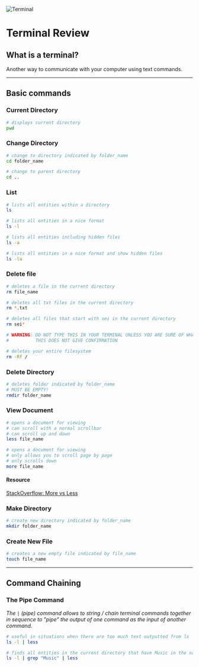 ![Terminal](https://depts.washington.edu/nwcenter/wp-content/uploads/2016/09/maxresdefault.jpg)

# Terminal Review

## What is a terminal?

Another way to communicate with your computer using text commands.

---

## Basic commands

### Current Directory
```bash
# displays current directory
pwd
```

### Change Directory

```bash
# change to directory indicated by folder_name
cd folder_name

# change to parent directory
cd ..
```

### List
```bash
# lists all entities within a directory
ls

# lists all entities in a nice format
ls -l

# lists all entities including hidden files
ls -a

# lists all entities in a nice format and show hidden files
ls -la
```

### Delete file
```bash
# deletes a file in the current directory
rm file_name

# deletes all txt files in the current directory
rm *.txt

# deletes all files that start with sei in the current directory
rm sei*

# WARNING: DO NOT TYPE THIS IN YOUR TERMINAL UNLESS YOU ARE SURE OF WHAT YOU ARE DOING
#          THIS DOES NOT GIVE CONFIRMATION

# deletes your entire filesystem
rm -Rf /
```

### Delete Directory

```bash
# deletes folder indicated by folder_name
# MUST BE EMPTY!
rmdir folder_name
```

### View Document
```bash
# opens a document for viewing
# can scroll with a normal scrollbar
# can scroll up and down
less file_name
```

```bash
# opens a document for viewing
# only allows you to scroll page by page
# only scrolls down
more file_name
```

#### Resource

[StackOverflow: More vs Less](https://superuser.com/a/310138)

### Make Directory
```bash
# create new directory indicated by folder_name
mkdir folder_name
```

### Create New File
```bash
# creates a new empty file indicated by file_name
touch file_name
```

---

## Command Chaining

### The Pipe Command

*The `|` (pipe) command allows to string / chain terminal commands together in sequence to "pipe" the output of one command as the input of another command.*

```bash
# useful in situations when there are too much text outputted from ls
ls -l | less

# finds all entities in the current directory that have Music in the name and displays them within less
ls -l | grep "Music" | less
```